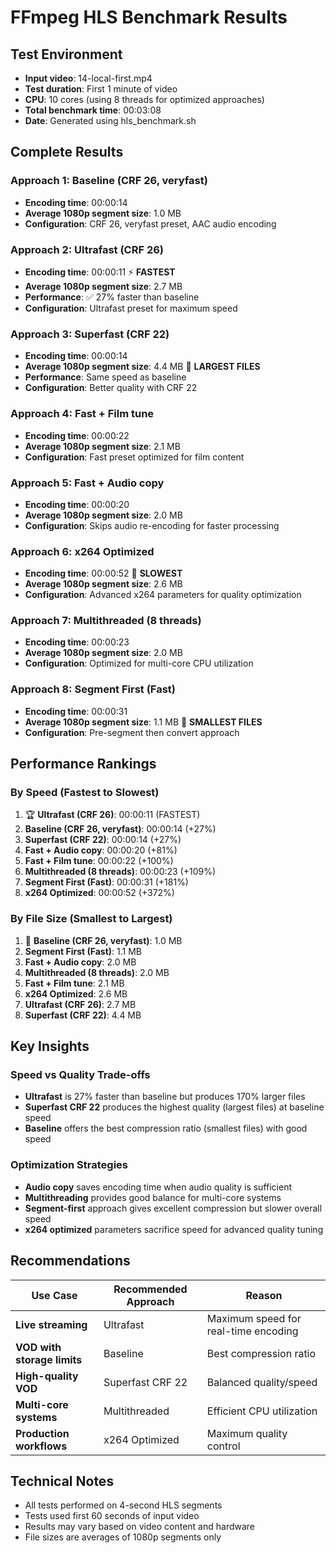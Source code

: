 # FFmpeg HLS Benchmark Results

## Test Environment

- **Input video**: 14-local-first.mp4
- **Test duration**: First 1 minute of video
- **CPU**: 10 cores (using 8 threads for optimized approaches)
- **Total benchmark time**: 00:03:08
- **Date**: Generated using hls_benchmark.sh

## Complete Results

### Approach 1: Baseline (CRF 26, veryfast)
- **Encoding time**: 00:00:14
- **Average 1080p segment size**: 1.0 MB
- **Configuration**: CRF 26, veryfast preset, AAC audio encoding

### Approach 2: Ultrafast (CRF 26)
- **Encoding time**: 00:00:11 ⚡ **FASTEST**
- **Average 1080p segment size**: 2.7 MB
- **Performance**: ✅ 27% faster than baseline
- **Configuration**: Ultrafast preset for maximum speed

### Approach 3: Superfast (CRF 22)
- **Encoding time**: 00:00:14
- **Average 1080p segment size**: 4.4 MB 📁 **LARGEST FILES**
- **Performance**: Same speed as baseline
- **Configuration**: Better quality with CRF 22

### Approach 4: Fast + Film tune
- **Encoding time**: 00:00:22
- **Average 1080p segment size**: 2.1 MB
- **Configuration**: Fast preset optimized for film content

### Approach 5: Fast + Audio copy
- **Encoding time**: 00:00:20
- **Average 1080p segment size**: 2.0 MB
- **Configuration**: Skips audio re-encoding for faster processing

### Approach 6: x264 Optimized
- **Encoding time**: 00:00:52 🐌 **SLOWEST**
- **Average 1080p segment size**: 2.6 MB
- **Configuration**: Advanced x264 parameters for quality optimization

### Approach 7: Multithreaded (8 threads)
- **Encoding time**: 00:00:23
- **Average 1080p segment size**: 2.0 MB
- **Configuration**: Optimized for multi-core CPU utilization

### Approach 8: Segment First (Fast)
- **Encoding time**: 00:00:31
- **Average 1080p segment size**: 1.1 MB 💾 **SMALLEST FILES**
- **Configuration**: Pre-segment then convert approach

## Performance Rankings

### By Speed (Fastest to Slowest)
1. 🏆 **Ultrafast (CRF 26)**: 00:00:11 (FASTEST)
2. **Baseline (CRF 26, veryfast)**: 00:00:14 (+27%)
3. **Superfast (CRF 22)**: 00:00:14 (+27%)
4. **Fast + Audio copy**: 00:00:20 (+81%)
5. **Fast + Film tune**: 00:00:22 (+100%)
6. **Multithreaded (8 threads)**: 00:00:23 (+109%)
7. **Segment First (Fast)**: 00:00:31 (+181%)
8. **x264 Optimized**: 00:00:52 (+372%)

### By File Size (Smallest to Largest)
1. 💾 **Baseline (CRF 26, veryfast)**: 1.0 MB
2. **Segment First (Fast)**: 1.1 MB
3. **Fast + Audio copy**: 2.0 MB
4. **Multithreaded (8 threads)**: 2.0 MB
5. **Fast + Film tune**: 2.1 MB
6. **x264 Optimized**: 2.6 MB
7. **Ultrafast (CRF 26)**: 2.7 MB
8. **Superfast (CRF 22)**: 4.4 MB

## Key Insights

### Speed vs Quality Trade-offs
- **Ultrafast** is 27% faster than baseline but produces 170% larger files
- **Superfast CRF 22** produces the highest quality (largest files) at baseline speed
- **Baseline** offers the best compression ratio (smallest files) with good speed

### Optimization Strategies
- **Audio copy** saves encoding time when audio quality is sufficient
- **Multithreading** provides good balance for multi-core systems
- **Segment-first** approach gives excellent compression but slower overall speed
- **x264 optimized** parameters sacrifice speed for advanced quality tuning

## Recommendations

| Use Case | Recommended Approach | Reason |
|----------|---------------------|---------|
| **Live streaming** | Ultrafast | Maximum speed for real-time encoding |
| **VOD with storage limits** | Baseline | Best compression ratio |
| **High-quality VOD** | Superfast CRF 22 | Balanced quality/speed |
| **Multi-core systems** | Multithreaded | Efficient CPU utilization |
| **Production workflows** | x264 Optimized | Maximum quality control |

## Technical Notes

- All tests performed on 4-second HLS segments
- Tests used first 60 seconds of input video
- Results may vary based on video content and hardware
- File sizes are averages of 1080p segments only 
